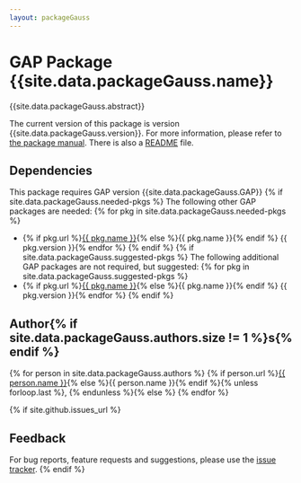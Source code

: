 ```yaml
---
layout: packageGauss
---
```


# GAP Package {{site.data.packageGauss.name}}

{{site.data.packageGauss.abstract}}

The current version of this package is version {{site.data.packageGauss.version}}.
For more information, please refer to [the package manual]({{site.data.packageGauss.doc-html}}).
There is also a [README](README) file.

## Dependencies

This package requires GAP version {{site.data.packageGauss.GAP}}
{% if site.data.packageGauss.needed-pkgs %}
The following other GAP packages are needed:
{% for pkg in site.data.packageGauss.needed-pkgs %}
- {% if pkg.url %}<a href="{{ pkg.url }}">{{ pkg.name }}</a>{% else %}{{ pkg.name }}{% endif %} {{ pkg.version }}{% endfor %}
{% endif %}
{% if site.data.packageGauss.suggested-pkgs %}
The following additional GAP packages are not required, but suggested:
{% for pkg in site.data.packageGauss.suggested-pkgs %}
- {% if pkg.url %}<a href="{{ pkg.url }}">{{ pkg.name }}</a>{% else %}{{ pkg.name }}{% endif %} {{ pkg.version }}{% endfor %}
{% endif %}


## Author{% if site.data.packageGauss.authors.size != 1 %}s{% endif %}
{% for person in site.data.packageGauss.authors %}
{% if person.url %}<a href="{{ person.url }}">{{ person.name }}</a>{% else %}{{ person.name }}{% endif %}{% unless forloop.last %}, {% endunless %}{% else %}
{% endfor %}

{% if site.github.issues_url %}
## Feedback

For bug reports, feature requests and suggestions, please use the
[issue tracker]({{site.github.issues_url}}).
{% endif %}
